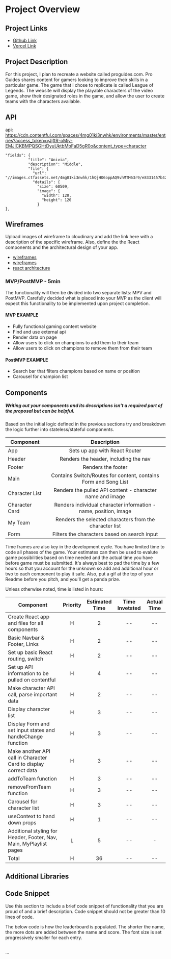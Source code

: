 # Project Overview

## Project Links

- [Github Link](https://github.com/chabadilla92/Project2)
- [Vercel Link](https://project2-o4tp890jt-chabadilla92.vercel.app/)

## Project Description

For this project, I plan to recreate a website called proguides.com. Pro Guides shares content for gamers looking to improve their skills in a particular game. The game that i chose to replicate is called League of Legends. The website will display the playable characters of the video game, show their designated roles in the game, and allow the user to create teams with the characters available. 

## API

api: https://cdn.contentful.com/spaces/4mg01ki3nwhk/environments/master/entries?access_token=yJjftR-oMjy-EMJlCKBMPQSGHtDyuUktbMbFaD5gR0o&content_type=character

```
"fields": {
          "title": "Anivia",
          "description": "Middle",
          "file": {
            "url": "//images.ctfassets.net/4mg01ki3nwhk/1hQjHO6oppAQ9vhMTM63r9/e8331457b42eecd0455c05c057c90949/Anivia.png",
            "details": {
              "size": 60509,
              "image": {
                "width": 120,
                "height": 120
              }
},
```


## Wireframes

Upload images of wireframe to cloudinary and add the link here with a description of the specific wireframe. Also, define the the React components and the architectural design of your app.

- [wireframes](https://res.cloudinary.com/dd1i00sei/image/upload/v1627676266/Project_2_Wireframe_syctip.jpg)
- [wireframes](https://res.cloudinary.com/dd1i00sei/image/upload/v1627676266/Project_2_Wireframe1_axcuie.jpg)
- [react architecture](https://docs.google.com/drawings/d/1vlkWneK7cll4BBlNPFJcKriHC1WiNFnh1n2CND_5sAU/edit)


### MVP/PostMVP - 5min

The functionality will then be divided into two separate lists: MPV and PostMVP.  Carefully decided what is placed into your MVP as the client will expect this functionality to be implemented upon project completion.  

#### MVP EXAMPLE
- Fully functional gaming content website
- Find and use external api
- Render data on page
- Allow users to click on champions to add them to their team
- Allow users to click on champions to remove them from their team


#### PostMVP EXAMPLE
- Search bar that filters champions based on name or position
- Carousel for champion list


## Components
##### Writing out your components and its descriptions isn't a required part of the proposal but can be helpful.

Based on the initial logic defined in the previous sections try and breakdown the logic further into stateless/stateful components. 

| Component | Description | 
| --- | :---: |  
| App | Sets up app with React Router | 
| Header | Renders the header, including the nav | 
| Footer | Renders the footer |
| Main | Contains Switch/Routes for content, contains Form and Song List |
| Character List | Renders the pulled API content - character name and image |
| Character Card | Renders individual character information - name, position, image |
| My Team | Renders the selected characters from the character list |
| Form | Filters the characters based on search input |

Time frames are also key in the development cycle.  You have limited time to code all phases of the game.  Your estimates can then be used to evalute game possibilities based on time needed and the actual time you have before game must be submitted. It's always best to pad the time by a few hours so that you account for the unknown so add and additional hour or two to each component to play it safe. Also, put a gif at the top of your Readme before you pitch, and you'll get a panda prize.

Unless otherwise noted, time is listed in hours:

| Component | Priority | Estimated Time | Time Invetsted | Actual Time |
| --- | :---: |  :---: | :---: | :---: |
| Create React app and files for all components | H | 2 | -- | -- |
| Basic Navbar & Footer, Links | H | 2 | -- | -- |
| Set up basic React routing, switch | H | 2 | -- | -- |
| Set up API information to be pulled on contentful | H | 4 | -- | -- |
| Make character API call, parse important data | H | 2 | -- | -- |
| Display character list | H | 3 | -- | -- |
| Display Form and set input states and handleChange function | H | 3 | -- | -- |
| Make another API call in Character Card to display correct data | H | 3 | -- | -- |
| addToTeam function | H | 3 | -- | -- |
| removeFromTeam function | H | 3 | -- | -- |
| Carousel for character list | H | 3 | -- | -- |
| useContext to hand down props | H | 1 | -- | -- |
| Additional styling for Header, Footer, Nav, Main, MyPlaylist pages | L | 5 | -- | - |
| Total | H | 36 | -- | -- |

## Additional Libraries


## Code Snippet

Use this section to include a brief code snippet of functionality that you are proud of and a brief description.  Code snippet should not be greater than 10 lines of code.

The below code is how the leaderboard is populated. The shorter the name, the more dots are added between the name and score. The font size is set progressively smaller for each entry.

```

```
...
```

```